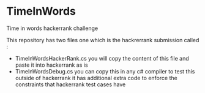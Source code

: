 # TimeInWords
Time in words hackerrank challenge

This repository has two files one which is the hackrerrank submission called : 

- TimeInWordsHackerRank.cs you will copy the content of this file and paste it into hackerrank as is
- TimeInWordsDebug.cs you can copy this in any c# compiler to test this outside of hackerrank it has additional extra code to enforce the constraints that hackerrank test cases have


